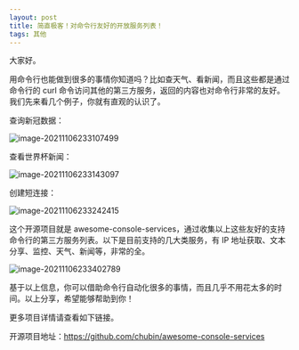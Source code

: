 ```yaml
---
layout: post
title: 简直极客！对命令行友好的开放服务列表！
tags: 其他
---
```


大家好。

用命令行也能做到很多的事情你知道吗？比如查天气、看新闻，而且这些都是通过命令行的 curl 命令访问其他的第三方服务，返回的内容也对命令行非常的友好。我们先来看几个例子，你就有直观的认识了。

查询新冠数据：

![image-20211106233107499](https://7465-test-3c9b5e-books-1301492295.tcb.qcloud.la/images/compress_image-20211106233107499.png)

查看世界杯新闻：

![image-20211106233143097](https://7465-test-3c9b5e-books-1301492295.tcb.qcloud.la/images/compress_image-20211106233143097.png)

创建短连接：

![image-20211106233242415](https://7465-test-3c9b5e-books-1301492295.tcb.qcloud.la/images/compress_image-20211106233242415.png)

这个开源项目就是 awesome-console-services，通过收集以上这些友好的支持命令行的第三方服务列表。以下是目前支持的几大类服务，有 IP 地址获取、文本分享、监控、天气、新闻等，非常的全。

![image-20211106233402789](https://7465-test-3c9b5e-books-1301492295.tcb.qcloud.la/images/compress_image-20211106233402789.png)

基于以上信息，你可以借助命令行自动化很多的事情，而且几乎不用花太多的时间。以上分享，希望能够帮助到你！

更多项目详情请查看如下链接。

开源项目地址：https://github.com/chubin/awesome-console-services
